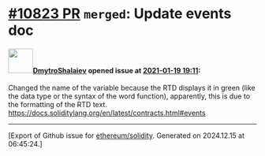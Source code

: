 # [\#10823 PR](https://github.com/ethereum/solidity/pull/10823) `merged`: Update events doc

#### <img src="https://avatars.githubusercontent.com/u/26797262?u=5e5bbfab3b1b3f1aa0569520fe4e9855c0cc127c&v=4" width="50">[DmytroShalaiev](https://github.com/DmytroShalaiev) opened issue at [2021-01-19 19:11](https://github.com/ethereum/solidity/pull/10823):

Changed the name of the variable because the RTD displays it in green (like the data type or the syntax of the word function), apparently, this is due to the formatting of the RTD text.
https://docs.soliditylang.org/en/latest/contracts.html#events




-------------------------------------------------------------------------------



[Export of Github issue for [ethereum/solidity](https://github.com/ethereum/solidity). Generated on 2024.12.15 at 06:45:24.]

